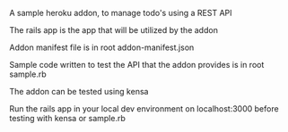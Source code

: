 A sample heroku addon, to manage todo's using a REST API

The rails app is the app that will be utilized by the addon

Addon manifest file is in root addon-manifest.json

Sample code written to test the API that the addon provides is in root sample.rb

The addon can be tested using kensa

Run the rails app in your local dev environment on localhost:3000 before testing with kensa or sample.rb

